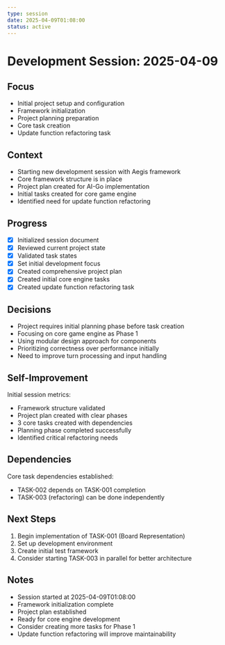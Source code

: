 ```yaml
---
type: session
date: 2025-04-09T01:08:00
status: active
---
```


# Development Session: 2025-04-09

## Focus
- Initial project setup and configuration
- Framework initialization
- Project planning preparation
- Core task creation
- Update function refactoring task

## Context
- Starting new development session with Aegis framework
- Core framework structure is in place
- Project plan created for AI-Go implementation
- Initial tasks created for core game engine
- Identified need for update function refactoring

## Progress
- [x] Initialized session document
- [x] Reviewed current project state
- [x] Validated task states
- [x] Set initial development focus
- [x] Created comprehensive project plan
- [x] Created initial core engine tasks
- [x] Created update function refactoring task

## Decisions
- Project requires initial planning phase before task creation
- Focusing on core game engine as Phase 1
- Using modular design approach for components
- Prioritizing correctness over performance initially
- Need to improve turn processing and input handling

## Self-Improvement
Initial session metrics:
- Framework structure validated
- Project plan created with clear phases
- 3 core tasks created with dependencies
- Planning phase completed successfully
- Identified critical refactoring needs

## Dependencies
Core task dependencies established:
- TASK-002 depends on TASK-001 completion
- TASK-003 (refactoring) can be done independently

## Next Steps
1. Begin implementation of TASK-001 (Board Representation)
2. Set up development environment
3. Create initial test framework
4. Consider starting TASK-003 in parallel for better architecture

## Notes
- Session started at 2025-04-09T01:08:00
- Framework initialization complete
- Project plan established
- Ready for core engine development
- Consider creating more tasks for Phase 1
- Update function refactoring will improve maintainability
